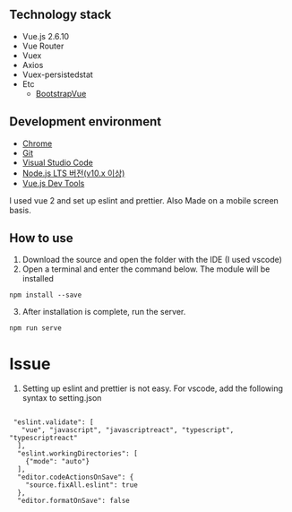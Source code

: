## Technology stack

- Vue.js 2.6.10
- Vue Router
- Vuex
- Axios
- Vuex-persistedstat
- Etc
  - [BootstrapVue](https://bootstrap-vue.org/)


## Development environment

- [Chrome](https://www.google.com/intl/ko/chrome/)
- [Git](https://git-scm.com/downloads)
- [Visual Studio Code](https://code.visualstudio.com/)
- [Node.js LTS 버전(v10.x 이상)](https://nodejs.org/ko/)
- [Vue.js Dev Tools](https://chrome.google.com/webstore/detail/vuejs-devtools/nhdogjmejiglipccpnnnanhbledajbpd)


I used vue 2 and set up eslint and prettier.
Also Made on a mobile screen basis.

## How to use
1. Download the source and open the folder with the IDE (I used vscode)
2. Open a terminal and enter the command below. The module will be installed
<pre><code>npm install --save</code></pre>
3. After installation is complete, run the server.
<pre><code>npm run serve</code></pre>

# Issue
1. Setting up eslint and prettier is not easy. For vscode, add the following syntax to setting.json
<pre><code>
 "eslint.validate": [
   "vue", "javascript", "javascriptreact", "typescript", "typescriptreact"
  ],
  "eslint.workingDirectories": [
    {"mode": "auto"}
  ],
  "editor.codeActionsOnSave": {
    "source.fixAll.eslint": true
  },
  "editor.formatOnSave": false
  </code></pre>
